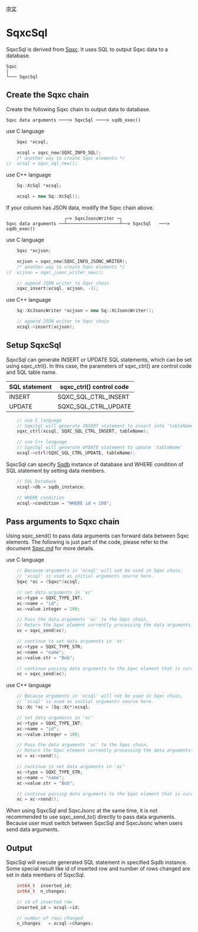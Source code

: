 [中文](SqxcSql.cn.md)

# SqxcSql

SqxcSql is derived from [Sqxc](Sqxc.md). It uses SQL to output Sqxc data to a database.

	Sqxc
	│
	└─── SqxcSql

## Create the Sqxc chain

Create the following Sqxc chain to output data to database.

	Sqxc data arguments ────> SqxcSql ────> sqdb_exec()

use C language

```c
	Sqxc *xcsql;

	xcsql = sqxc_new(SQXC_INFO_SQL);
	/* another way to create Sqxc elements */
//	xcsql = sqxc_sql_new();
```

use C++ language

```c++
	Sq::XcSql *xcsql;

	xcsql = new Sq::XcSql();
```

If your column has JSON data, modify the Sqxc chain above.

	                      ┌─> SqxcJsoncWriter ─┐
	Sqxc data arguments ──┴────────────────────┴──> SqxcSql   ───> sqdb_exec()

use C language

```c
	Sqxc *xcjson;

	xcjson = sqxc_new(SQXC_INFO_JSONC_WRITER);
	/* another way to create Sqxc elements */
//	xcjson = sqxc_jsonc_writer_new();

	// append JSON writer to Sqxc chain
	sqxc_insert(xcsql, xcjson, -1);
```

use C++ language

```c++
	Sq::XcJsoncWriter *xcjson = new Sq::XcJsoncWriter();

	// append JSON writer to Sqxc chain
	xcsql->insert(xcjson);
```

## Setup SqxcSql

SqxcSql can generate INSERT or UPDATE SQL statements, which can be set using sqxc_ctrl().
In this case, the parameters of sqxc_ctrl() are control code and SQL table name.

| SQL statement | sqxc_ctrl() control code  |
| ------------- | ------------------------- |
| INSERT        | SQXC_SQL_CTRL_INSERT      |
| UPDATE        | SQXC_SQL_CTRL_UPDATE      |

```c++
	// use C language
	// SqxcSql will generate INSERT statement to insert into 'tableName'
	sqxc_ctrl(xcsql, SQXC_SQL_CTRL_INSERT, tableName);

	// use C++ language
	// SqxcSql will generate UPDATE statement to update 'tableName'
	xcsql->ctrl(SQXC_SQL_CTRL_UPDATE, tableName);
```

SqxcSql can specify [Sqdb](Sqdb.md) instance of database and WHERE condition of SQL statement by setting data members.

```c
	// SQL Database
	xcsql->db = sqdb_instance;

	// WHERE condition
	xcsql->condition = "WHERE id < 100";
```

## Pass arguments to Sqxc chain

Using sqxc_send() to pass data arguments can forward data between Sqxc elements. The following is just part of the code, please refer to the document [Sqxc.md](Sqxc.md) for more details.  
  
use C language

```c
	// Because arguments in 'xcsql' will not be used in Sqxc chain,
	// 'xcsql' is used as initial arguments source here.
	Sqxc *xc = (Sqxc*)xcsql;

	// set data arguments in 'xc'
	xc->type = SQXC_TYPE_INT;
	xc->name = "id";
	xc->value.integer = 100;

	// Pass the data arguments 'xc' to the Sqxc chain,
	// Return the Sqxc element currently processing the data arguments.
	xc = sqxc_send(xc);

	// continue to set data arguments in 'xc'
	xc->type = SQXC_TYPE_STR;
	xc->name = "name";
	xc->value.str = "Bob";

	// continue passing data arguments to the Sqxc element that is currently processing data arguments.
	xc = sqxc_send(xc);
```

use C++ language

```c++
	// Because arguments in 'xcsql' will not be used in Sqxc chain,
	// 'xcsql' is used as initial arguments source here.
	Sq::Xc *xc = (Sq::Xc*)xcsql;

	// set data arguments in 'xc'
	xc->type = SQXC_TYPE_INT;
	xc->name = "id";
	xc->value.integer = 100;

	// Pass the data arguments 'xc' to the Sqxc chain,
	// Return the Sqxc element currently processing the data arguments.
	xc = xc->send();

	// continue to set data arguments in 'xc'
	xc->type = SQXC_TYPE_STR;
	xc->name = "name";
	xc->value.str = "Bob";

	// continue passing data arguments to the Sqxc element that is currently processing data arguments.
	xc = xc->send();
```

When using SqxcSql and SqxcJsonc at the same time, it is not recommended to use sqxc_send_to() directly to pass data arguments.
Because user must switch between SqxcSql and SqxcJsonc when users send data arguments.

## Output

SqxcSql will execute generated SQL statement in specified Sqdb instance. Some special result like id of inserted row and number of rows changed are set in data members of SqxcSql.

```c
	int64_t  inserted_id;
	int64_t  n_changes;

	// id of inserted row
	inserted_id = xcsql->id;

	// number of rows changed
	n_changes   = xcsql->changes;
```
